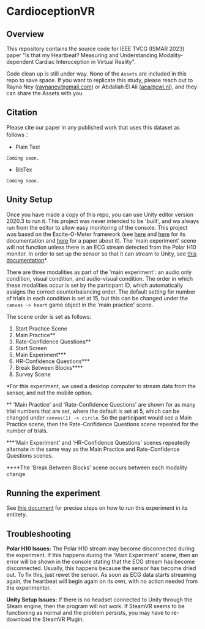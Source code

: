 # CardioceptionVR

## Overview

This repository contains the source code for IEEE TVCG (ISMAR 2023) paper "Is that my Heartbeat? Measuring and Understanding Modality-dependent Cardiac Interoception in Virtual Reality".

Code clean up is still under way. None of the `Assets` are included in this repo to save space. If you want to replicate this study, please reach out to Rayna Ney (raynaney@gmail.com) or Abdallah El Ali (aea@cwi.nl), and they can share the Assets with you.

## Citation

Please cite our paper in any published work that uses this dataset as follows：
- Plain Text
```
Coming soon.
```
- BibTex
```
Coming soon.
```

## Unity Setup

Once you have made a copy of this repo, you can use Unity editor version 2020.3 to run it. This project was never intended to be 'built', and wa always run from the editor to allow easy monitoring of the console. This project was based on the Excite-O-Meter framework (see [here](https://sites.google.com/view/exciteometer/) and [here](https://github.com/luisqtr/exciteometer) for its documentation and [here](https://ieeexplore.ieee.org/document/9583798) for a paper about it). The 'main experiment' scene will not function unless there is an ECG stream detected from the Polar H10 monitor. In order to set up the sensor so that it can stream to Unity, see [this documentation](https://github.com/luisqtr/exciteometer/blob/main/docs/2_SetupDevices.md)*.

There are three modalities as part of the 'main experiment': an audio only condition, visual condition, and audio-visual condition. The order in which these modalities occur is set by the particpant ID, which automatically assigns the correct counterbalancing order. The default setting for number of trials in each condition is set at 15, but this can be changed under the `canvas -> heart` game object in the 'main practice' scene.

The scene order is set as follows: 

1) Start Practice Scene
2) Main Practice** 
3) Rate-Confidence Questions** 
4) Start Screen
5) Main Experiment***
6) HR-Confidence Questions***
7) Break Between Blocks****
8) Survey Scene

*For this experiment, we used a desktop computer to stream data from the sensor, and not the mobile option.

** 'Main Practice' and 'Rate-Confidence Questions' are shown for as many trial numbers that are set, where the default is set at 5, which can be changed under `canvas(1) -> circle`. So the participant would see a Main Practice scene, then the Rate-Confidence Questions scene repeated for the number of trials.

***'Main Experiment' and 'HR-Confidence Questions' scenes repeatedly alternate in the same way as the Main Practice and Rate-Confidence Questions scenes.

****The 'Break Between Blocks' scene occurs between each modality change

<!-- ## Guide to Counterbalancing

In order to avoid manually changing the modality order and whether the first heart rate is real or fake, counterbalanced modality order and real/fake starting condition is determined by the participant number. 

If the PID is divisible by 2, then the starting condition is real, so all even numbered participants have a real starting condition.
The modality ordering is determined by taking PID % 6, and using that number to index the list ["avc", "acv", "vac", "vca", "cav", "cva"]. -->

## Running the experiment

See [this document](https://docs.google.com/document/d/1pZU_3bVSRl4_6hC2f2UO7JVBU-rDykZ8SOhFMcOgvBA/edit?usp=sharing) for precise steps on how to run this experiment in its entirety.

## Troubleshooting

**Polar H10 Issues:** The Polar H10 stream may become disconnected during the experiment. If this happens during the 'Main Experiment' scene, then an error will be shown in the console stating that the ECG stream has become disconnected. Usually, this happens because the sensor has become dried out. To fix this, just rewet the sensor. As soon as ECG data starts streaming again, the heartbeat will begin again on its own, with no action needed from the experimentor.

**Unity Setup Issues:** If there is no headset connected to Unity through the Steam engine, then the program will not work. If SteamVR seems to be functioning as normal and the problem persists, you may have to re-download the SteamVR Plugin.

